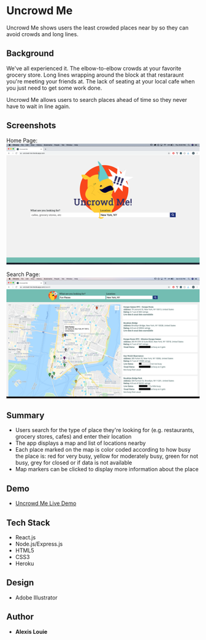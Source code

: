 Uncrowd Me
=================
Uncrowd Me shows users the least crowded places near by so they can avoid crowds and long lines.

Background
----------
We've all experienced it. The elbow-to-elbow crowds at your favorite grocery store. Long lines wrapping around the block at that restaraunt you're meeting your friends at. The lack of seating at your local cafe when you just need to get some work done. 

Uncrowd Me allows users to search places ahead of time so they never have to wait in line again. 

Screenshots 
-----------
Home Page:
![image of home screen](/public/images/home.png)

Search Page: 
![image of login page section](/public/images/search.png)


Summary
-------
- Users search for the type of place they're looking for (e.g. restaurants, grocery stores, cafes) and enter their location 
- The app displays a map and list of locations nearby 
- Each place marked on the map is color coded according to how busy the place is: red for very busy, yellow for moderately busy, green for not busy, grey for closed or if data is not available
- Map markers can be clicked to display more information about the place 

Demo
----
- [Uncrowd Me Live Demo](https://uncrowd-me.herokuapp.com/)

Tech Stack
----------
- React.js
- Node.js/Express.js
- HTML5
- CSS3
- Heroku

Design 
------
- Adobe Illustrator 


Author
------
- **Alexis Louie** 